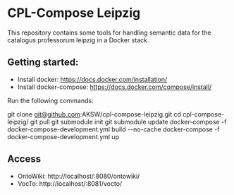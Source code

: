 # CPL-Compose Leipzig

This repository contains some tools for handling semantic data for the catalogus professorum leipzig in a Docker stack.

## Getting started: 

- Install docker: https://docs.docker.com/installation/
- Install docker-compose: https://docs.docker.com/compose/install/

Run the following commands:

git clone git@github.com:AKSW/cpl-compose-leipzig.git
cd cpl-compose-leipzig/
git pull
git submodule init
git submodule update
docker-compose -f docker-compose-development.yml build --no-cache
docker-compose -f docker-compose-development.yml up


## Access

- OntoWiki: http://localhost/:8080/ontowiki/
- VocTo: http://localhost/:8081/vocto/
